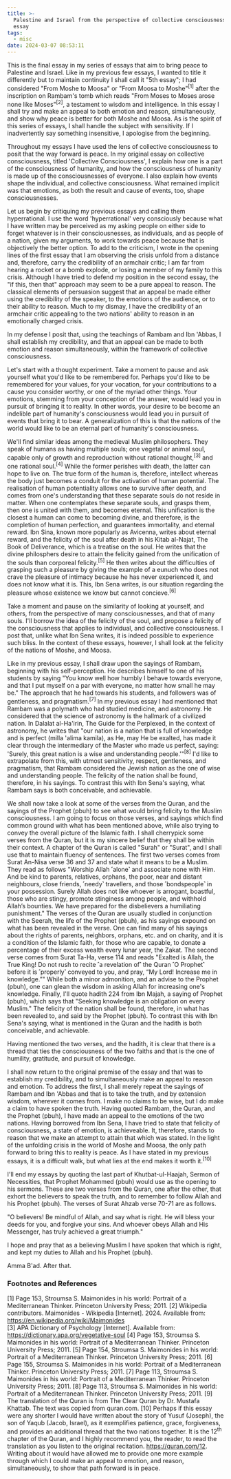 ```yaml
---
title: >-
  Palestine and Israel from the perspective of collective consciousness, 5th
  essay
tags:
  - misc
date: 2024-03-07 08:53:11
---
```



This is the final essay in my series of essays that aim to bring peace to Palestine and Israel. Like in my previous few essays, I wanted to title it differently but to maintain continuity I shall call it "5th essay"; I had considered "From Moshe to Moosa" or "From Moosa to Moshe"<sup>[1]</sup> after the inscription on Rambam's tomb which reads "From Moses to Moses arose none like Moses"<sup>[2]</sup>, a testament to wisdom and intelligence. In this essay I shall try and make an appeal to both emotion and reason, simultaneously, and show why peace is better for both Moshe and Moosa. As is the spirit of this series of essays, I shall handle the subject with sensitivity. If I inadvertently say something insensitive, I apologise from the beginning.

Throughout my essays I have used the lens of collective consciousness to posit that the way forward is peace. In my original essay on collective consciousness, titled 'Collective Consciousness', I explain how one is a part of the consciousness of humanity, and how the consciousness of humanity is made up of the consciousnesses of everyone. I also explain how events shape the individual, and collective consciousness. What remained implicit was that emotions, as both the result and cause of events, too, shape consciousnesses.  

Let us begin by critiquing my previous essays and calling them hyperrational. I use the word 'hyperrational' very consciously because what I have written may be perceived as my asking people on either side to forget whatever is in their consciousnesses, as individuals, and as people of a nation, given my arguments, to work towards peace because that is objectively the better option. To add to the criticism, I wrote in the opening lines of the first essay that I am observing the crisis unfold from a distance and, therefore, carry the credibility of an armchair critic; I am far from hearing a rocket or a bomb explode, or losing a member of my family to this crisis. Although I have tried to defend my position in the second essay, the "if this, then that" approach may seem to be a pure appeal to reason. The classical elements of persuasion suggest that an appeal be made either using the credibility of the speaker, to the emotions of the audience, or to their ability to reason. Much to my dismay, I have the credibility of an armchair critic appealing to the two nations' ability to reason in an emotionally charged crisis.


In my defense I posit that, using the teachings of Rambam and Ibn 'Abbas, I shall establish my credibility, and that an appeal can be made to both emotion and reason simultaneously, within the framework of collective consciousness.

Let's start with a thought experiment. Take a moment to pause and ask yourself what you'd like to be remembered for. Perhaps you'd like to be remembered for your values, for your vocation, for your contributions to a cause you consider worthy, or one of the myriad other things. Your emotions, stemming from your conception of the answer, would lead you in pursuit of bringing it to reality. In other words, your desire to be become an indelible part of humanity's consciousness would lead you in pursuit of events that bring it to bear. A generalization of this is that the nations of the world would like to be an eternal part of humanity's consciousness.  

We'll find similar ideas among the medieval Muslim philosophers. They speak of humans as having multiple souls; one vegetal or animal soul, capable only of growth and reproduction without rational thought,<sup>[3]</sup> and one rational soul.<sup>[4]</sup> While the former perishes with death, the latter can hope to live on. The true form of the human is, therefore, intellect whereas the body just becomes a conduit for the activation of human potential. The realisation of human potentiality allows one to survive after death, and comes from one's understanding that these separate souls do not reside in matter. When one contemplates these separate souls, and grasps them, then one is united with them, and becomes eternal. This unification is the closest a human can come to becoming divine, and therefore, is the completion of human perfection, and guarantees immortality, and eternal reward. Ibn Sina, known more popularly as Avicenna, writes about eternal reward, and the felicity of the soul after death in his Kitab al-Najat, The Book of Deliverance, which is a treatise on the soul. He writes that the divine philosphers desire to attain the felicity gained from the unification of the souls than corporeal felicity.<sup>[5]</sup> He then writes about the difficulties of grasping such a pleasure by giving the example of a eunuch who does not crave the pleasure of intimacy because he has never experienced it, and does not know what it is. This, Ibn Sena writes, is our situation regarding the pleasure whose existence we know but cannot concieve.<sup>[6]</sup>

Take a moment and pause on the similarity of looking at yourself, and others, from the perspective of many consciousnesses, and that of many souls. I'll borrow the idea of the felicity of the soul, and propose a felicity of the consciousness that applies to individual, and collective consciousness. I post that, unlike what Ibn Sena writes, it is indeed possible to experience such bliss. In the context of these essays, however, I shall look at the felicity of the nations of Moshe, and Moosa.  

Like in my previous essay, I shall draw upon the sayings of Rambam, beginning with his self-perception. He describes himself to one of his students by saying "You know well how humbly I behave towards everyone, and that I put myself on a par with everyone, no matter how small he may be." The approach that he had towards his students, and followers was of gentleness, and pragmatism.<sup>[7]</sup> In my previous essay I had mentioned that Rambam was a polymath who had studied medicine, and astronomy. He considered that the science of astronomy is the hallmark of a civilized nation. In Dalalat al-Ha'irin, The Guide for the Perplexed, in the context of astronomy, he writes that "our nation is a nation that is full of knowledge and is perfect (milla 'alima kamila), as He, may He be exalted, has made it clear through the intermediary of the Master who made us perfect, saying: 'Surely, this great nation is a wise and understanding people.'"<sup>[8]</sup> I'd like to extrapolate from this, with utmost sensitivity, respect, gentleness, and pragmatism, that Rambam considered the Jewish nation as the one of wise and understanding people. The felicity of the nation shall be found, therefore, in his sayings. To contrast this with Ibn Sena's saying, what Rambam says is both conceivable, and achievable.

We shall now take a look at some of the verses from the Quran, and the sayings of the Prophet (pbuh) to see what would bring felicity to the Muslim consciousness. I am going to focus on those verses, and sayings which find common ground with what has been mentioned above, while also trying to convey the overall picture of the Islamic faith. I shall cherrypick some verses from the Quran, but it is my sincere belief that they shall be within their context. A chapter of the Quran is called "Surah" or "Surat", and I shall use that to maintain fluency of sentences. The first two verses comes from Surat An-Nisa verse 36 and 37 and state what it means to be a Muslim. They read as follows "Worship Allah ˹alone˺ and associate none with Him. And be kind to parents, relatives, orphans, the poor, near and distant neighbours, close friends, ˹needy˺ travellers, and those ˹bondspeople˺ in your possession. Surely Allah does not like whoever is arrogant, boastful, those who are stingy, promote stinginess among people, and withhold Allah’s bounties. We have prepared for the disbelievers a humiliating punishment." The verses of the Quran are usually studied in conjunction with the Seerah, the life of the Prophet (pbuh), as his sayings expound on what has been revealed in the verse. One can find many of his sayings about the rights of parents, neighbors, orphans, etc. and on charity, and it is a condition of the Islamic faith, for those who are capable, to donate a percentage of their excess wealth every lunar year, the Zakat. The second verse comes from Surat Ta-Ha, verse 114 and reads "Exalted is Allah, the True King! Do not rush to recite ˹a revelation of˺ the Quran ˹O Prophet˺ before it is ˹properly˺ conveyed to you, and pray, “My Lord! Increase me in knowledge.”" While both a minor admonition, and an advise to the Prophet (pbuh), one can glean the wisdom in asking Allah for increasing one's knowledge. Finally, I'll quote hadith 224 from Ibn Majah, a saying of Prophet (pbuh), which says that "Seeking knowledge is an obligation on every Muslim." The felicity of the nation shall be found, therefore, in what has been revealed to, and said by the Prophet (pbuh). To contrast this with Ibn Sena's saying, what is mentioned in the Quran and the hadith is both conceivable, and achievable. 

Having mentioned the two verses, and the hadith, it is clear that there is a thread that ties the consciousness of the two faiths and that is the one of humility, gratitude, and pursuit of knowledge. 


I shall now return to the original premise of the essay and that was to establish my credibility, and to simultaneously make an appeal to reason and emotion. To address the first, I shall merely repeat the sayings of Rambam and Ibn 'Abbas and that is to take the truth, and by extension wisdom, wherever it comes from. I make no claims to be wise, but I do make a claim to have spoken the truth. Having quoted Rambam, the Quran, and the Prophet (pbuh), I have made an appeal to the emotions of the two nations. Having borrowed from Ibn Sena, I have tried to state that felicity of consciousness, a state of emotion, is achieveable. It, therefore, stands to reason that we make an attempt to attain that which was stated. In the light of the unfolding crisis in the world of Moshe and Moosa, the only path forward to bring this to reality is peace. As I have stated in my previous essays, it is a difficult walk, but what lies at the end makes it worth it.<sup>[10]</sup>


I'll end my essays by quoting the last part of Khutbat-ul-Haajah, Sermon of Necessities, that Prophet Mohammed (pbuh) would use as the opening to his sermons. These are two verses from the Quran, one after the other, that exhort the believers to speak the truth, and to remember to follow Allah and his Prophet (pbuh). The verses of Surat Ahzab verse 70-71 are as follows.  

"O believers! Be mindful of Allah, and say what is right. He will bless your deeds for you, and forgive your sins. And whoever obeys Allah and His Messenger, has truly achieved a great triumph."

I hope and pray that as a believing Muslim I have spoken that which is right, and kept my duties to Allah and his Prophet (pbuh).  

Amma B'ad. After that.

### Footnotes and References 
[1] Page 153, Stroumsa S. Maimonides in his world: Portrait of a Mediterranean Thinker. Princeton University Press; 2011.
[2] Wikipedia contributors. Maimonides - Wikipedia [Internet]. 2024. Available from: https://en.wikipedia.org/wiki/Maimonides  
[3] APA Dictionary of Psychology [Internet]. Available from: https://dictionary.apa.org/vegetative-soul
[4] Page 153, Stroumsa S. Maimonides in his world: Portrait of a Mediterranean Thinker. Princeton University Press; 2011.
[5] Page 154, Stroumsa S. Maimonides in his world: Portrait of a Mediterranean Thinker. Princeton University Press; 2011.
[6] Page 155, Stroumsa S. Maimonides in his world: Portrait of a Mediterranean Thinker. Princeton University Press; 2011.
[7] Page 113, Stroumsa S. Maimonides in his world: Portrait of a Mediterranean Thinker. Princeton University Press; 2011.
[8] Page 113, Stroumsa S. Maimonides in his world: Portrait of a Mediterranean Thinker. Princeton University Press; 2011.
[9] The translation of the Quran is from The Clear Quran by Dr. Mustafa Khattab. The text was copied from quran.com.
[10] Perhaps if this essay were any shorter I would have written about the story of Yusuf (Joseph), the son of Yaqub (Jacob, Israel), as it exemplifies patience, grace, forgiveness, and provides an additional thread that the two nations together. It is the 12<sup>th</sup> chapter of the Quran, and I highly recommend you, the reader, to read the translation as you listen to the original recitation. https://quran.com/12. Writing about it would have allowed me to provide one more example through which I could make an appeal to emotion, and reason, simultaneously, to show that path forward is in peace.